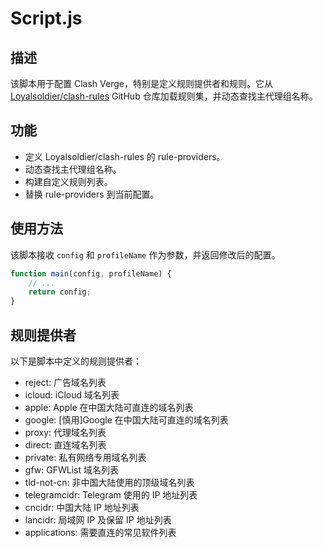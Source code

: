 # Script.js

## 描述

该脚本用于配置 Clash Verge，特别是定义规则提供者和规则。它从 [Loyalsoldier/clash-rules](https://github.com/Loyalsoldier/clash-rules) GitHub 仓库加载规则集，并动态查找主代理组名称。

## 功能

*   定义 Loyalsoldier/clash-rules 的 rule-providers。
*   动态查找主代理组名称。
*   构建自定义规则列表。
*   替换 rule-providers 到当前配置。

## 使用方法

该脚本接收 `config` 和 `profileName` 作为参数，并返回修改后的配置。

```javascript
function main(config, profileName) {
    // ...
    return config;
}
```

## 规则提供者

以下是脚本中定义的规则提供者：

*   reject: 广告域名列表
*   icloud: iCloud 域名列表
*   apple: Apple 在中国大陆可直连的域名列表
*   google: \[慎用]Google 在中国大陆可直连的域名列表
*   proxy: 代理域名列表
*   direct: 直连域名列表
*   private: 私有网络专用域名列表
*   gfw: GFWList 域名列表
*   tld-not-cn: 非中国大陆使用的顶级域名列表
*   telegramcidr: Telegram 使用的 IP 地址列表
*   cncidr: 中国大陆 IP 地址列表
*   lancidr: 局域网 IP 及保留 IP 地址列表
*   applications: 需要直连的常见软件列表